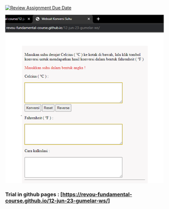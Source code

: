 [![Review Assignment Due Date](https://classroom.github.com/assets/deadline-readme-button-24ddc0f5d75046c5622901739e7c5dd533143b0c8e959d652212380cedb1ea36.svg)](https://classroom.github.com/a/t8aS1bkC)

![Display](img/celcius-to-fahrenheit.png)

### Trial in github pages : [https://revou-fundamental-course.github.io/12-jun-23-gumelar-ws/]
